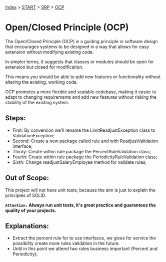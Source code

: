 [Index](../README.md#index) > [START](../solid-java-start/START.md) > [SRP](../solid-java-srp/SRP.md) > [OCP](../solid-java-ocp/OCP.md)

# Open/Closed Principle (OCP)

The Open/Closed Principle (OCP) is a guiding principle in software design that encourages systems to be designed in a way that allows for easy extension without modifying existing code. 

In simpler terms, it suggests that classes or modules should be open for extension but closed for modification. 

This means you should be able to add new features or functionality without altering the existing, working code. 

OCP promotes a more flexible and scalable codebase, making it easier to adapt to changing requirements and add new features without risking the stability of the existing system.

## Steps:

 - First: By conversion we'll rename the LimitReadjustException class to ValidationException;
 - Second: Create a new package called rule and with ReadjustValidation interface;
 - Thirdy: Create within rule package the PercentRuleValidation class;
 - Fourth: Create within rule package the PeriodicityRuleValidation class;
 - Sixth: Change readjustSalaryEmployee method for validate rules;

## Out of Scope:

This project will not have unit tests, because the aim is just to explain the principles of SOLID.

**`Attention:` Always run unit tests, it's great practice and guarantees the quality of your projects.**

## Explanations: 
- Extract the percent rule for to use interfaces, we gives for service the possibility create more rules validation in the future.
- Until in this point we attend two rules business important (Percent and Periodicity);